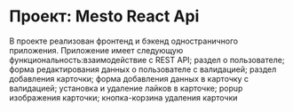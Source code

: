 # Проект: Mesto React Api
В проекте реализован фронтенд и бэкенд одностраничного приложения.
Приложение имеет следующую функциональность:взаимодействие с REST API; раздел о пользователе; форма редактирования данных о пользователе с валидацией; раздел добавления карточки; форма добавления данных в карточку с валидацией; установка и удаление лайков в карточке; popup изображения карточки; кнопка-корзина удаления карточки
